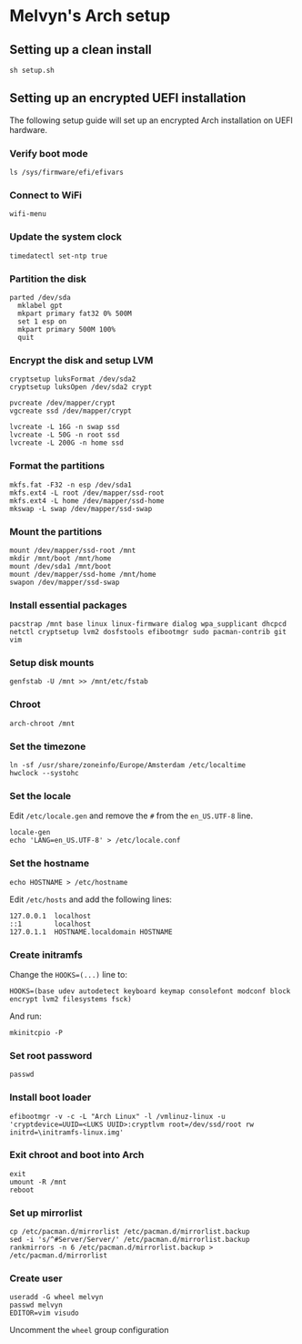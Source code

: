 # Melvyn's Arch setup

## Setting up a clean install

```
sh setup.sh
```

## Setting up an encrypted UEFI installation

The following setup guide will set up an encrypted Arch installation on UEFI hardware.

### Verify boot mode

```
ls /sys/firmware/efi/efivars
```

### Connect to WiFi

```
wifi-menu
```

### Update the system clock

```
timedatectl set-ntp true
```

### Partition the disk

```
parted /dev/sda
  mklabel gpt
  mkpart primary fat32 0% 500M
  set 1 esp on
  mkpart primary 500M 100%
  quit
```

### Encrypt the disk and setup LVM

```
cryptsetup luksFormat /dev/sda2
cryptsetup luksOpen /dev/sda2 crypt

pvcreate /dev/mapper/crypt
vgcreate ssd /dev/mapper/crypt

lvcreate -L 16G -n swap ssd
lvcreate -L 50G -n root ssd
lvcreate -L 200G -n home ssd
```

### Format the partitions

```
mkfs.fat -F32 -n esp /dev/sda1
mkfs.ext4 -L root /dev/mapper/ssd-root
mkfs.ext4 -L home /dev/mapper/ssd-home
mkswap -L swap /dev/mapper/ssd-swap
```

### Mount the partitions

```
mount /dev/mapper/ssd-root /mnt
mkdir /mnt/boot /mnt/home
mount /dev/sda1 /mnt/boot
mount /dev/mapper/ssd-home /mnt/home
swapon /dev/mapper/ssd-swap
```

### Install essential packages

```
pacstrap /mnt base linux linux-firmware dialog wpa_supplicant dhcpcd netctl cryptsetup lvm2 dosfstools efibootmgr sudo pacman-contrib git vim
```

### Setup disk mounts

```
genfstab -U /mnt >> /mnt/etc/fstab
```

### Chroot

```
arch-chroot /mnt
```

### Set the timezone

```
ln -sf /usr/share/zoneinfo/Europe/Amsterdam /etc/localtime
hwclock --systohc
```

### Set the locale

Edit `/etc/locale.gen` and remove the `#` from the `en_US.UTF-8` line.

```
locale-gen
echo 'LANG=en_US.UTF-8' > /etc/locale.conf
```

### Set the hostname

```
echo HOSTNAME > /etc/hostname
```

Edit `/etc/hosts` and add the following lines:

```
127.0.0.1  localhost
::1        localhost
127.0.1.1  HOSTNAME.localdomain HOSTNAME
```

### Create initramfs

Change the `HOOKS=(...)` line to:

```
HOOKS=(base udev autodetect keyboard keymap consolefont modconf block encrypt lvm2 filesystems fsck)
```

And run:

```
mkinitcpio -P
```

### Set root password

```
passwd
```

### Install boot loader

```
efibootmgr -v -c -L "Arch Linux" -l /vmlinuz-linux -u 'cryptdevice=UUID=<LUKS UUID>:cryptlvm root=/dev/ssd/root rw initrd=\initramfs-linux.img'
```

### Exit chroot and boot into Arch
```
exit
umount -R /mnt
reboot
```

### Set up mirrorlist

```
cp /etc/pacman.d/mirrorlist /etc/pacman.d/mirrorlist.backup
sed -i 's/^#Server/Server/' /etc/pacman.d/mirrorlist.backup
rankmirrors -n 6 /etc/pacman.d/mirrorlist.backup > /etc/pacman.d/mirrorlist
```

### Create user

```
useradd -G wheel melvyn
passwd melvyn
EDITOR=vim visudo
```

Uncomment the `wheel` group configuration
